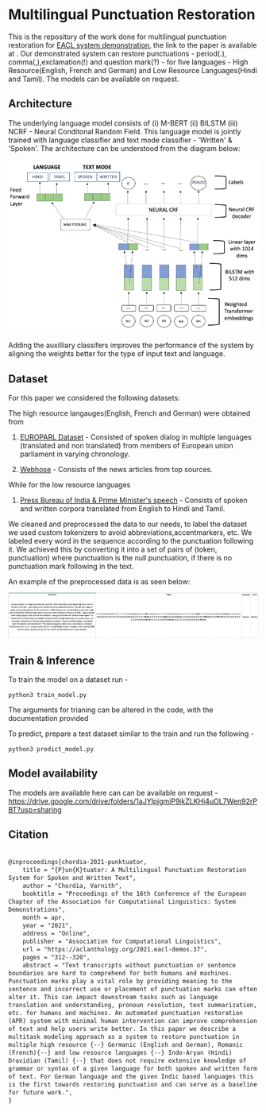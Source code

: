 # Multilingual Punctuation Restoration


This is the repository of the work done for multilingual punctuation restoration for [EACL system demonstration](https://2021.eacl.org/calls/demos/), the link to the paper is available at 
. Our demonstrated system can restore punctuations - period(.), comma(,),exclamation(!) and question mark(?) - for five languages - High Resource(English, French and German) and Low Resource Languages(Hindi and Tamil). The models can be available on request.

## Architecture
The underlying language model consists of  (i) M-BERT (ii) BILSTM (iii) NCRF - Neural Conditonal Random Field. This language model is jointly trained with language classifier and text mode classifier - 'Written' & 'Spoken'. The architecture can be understood from the diagram below:

![BERT_ARCHITECTURE](https://github.com/VarnithChordia/Multlingual_Punctuation_restoration/blob/master/PR_architecture.png)

Adding the auxilliary classifers improves the performance of the system by aligning the weights better for the type of input text and language. 

## Dataset
For this paper we considered the following datasets:

The high resource langauges(English, French and German) were obtained from

1. [EUROPARL Dataset](https://www.statmt.org/europarl/) - Consisted of spoken dialog in multiple languages (translated and non translated) from members of European union parliament in varying chronology.

2. [Webhose](https://webhose.io/?utm_medium=CPC&utm_source=Google&utm_campaign=1200517_WD-Brand-campaign-global&gclid=CjwKCAjw1ej5BRBhEiwAfHyh1Oo_F73bFNOihGRVFEw0dzwyfxqWhZoj5Vw4kjlbFN3GX2-YVcBmiBoC-vkQAvD_BwE) - Consists of the news articles from top sources.

While for the low resource languages 

1. [Press Bureau of India & Prime Minister's speech](http://preon.iiit.ac.in/~jerin/bhasha/) - Consists of spoken and written corpora translated from English to Hindi and Tamil.

We cleaned and preprocessed the data to our needs, to label the dataset we used custom tokenizers  to avoid abbreviations,accentmarkers, etc.  We labeled every word in the sequence according to the punctuation following it. We achieved this by converting it into a set of pairs of (token, punctuation) where punctuation is the null punctuation, if there is no punctuation mark following in the text.


An example of the preprocessed data is as seen below:

![BERT_ARCHITECTURE](https://github.com/VarnithChordia/Multlingual_Punctuation_restoration/blob/master/preprocessed_data_.png)


## Train & Inference

To train the model on a dataset run - 

```
python3 train_model.py
```

The arguments for trianing can be altered in the code, with the documentation provided

To predict, prepare a test dataset similar to the train and run the following -

```
python3 predict_model.py
```




## Model availability

The models are available here can can be available on request - https://drive.google.com/drive/folders/1aJYlpjgmiP9ikZLKHi4uOL7Wen92rPBT?usp=sharing


## Citation

```

@inproceedings{chordia-2021-punktuator,
    title = "{P}un{K}tuator: A Multilingual Punctuation Restoration System for Spoken and Written Text",
    author = "Chordia, Varnith",
    booktitle = "Proceedings of the 16th Conference of the European Chapter of the Association for Computational Linguistics: System Demonstrations",
    month = apr,
    year = "2021",
    address = "Online",
    publisher = "Association for Computational Linguistics",
    url = "https://aclanthology.org/2021.eacl-demos.37",
    pages = "312--320",
    abstract = "Text transcripts without punctuation or sentence boundaries are hard to comprehend for both humans and machines. Punctuation marks play a vital role by providing meaning to the sentence and incorrect use or placement of punctuation marks can often alter it. This can impact downstream tasks such as language translation and understanding, pronoun resolution, text summarization, etc. for humans and machines. An automated punctuation restoration (APR) system with minimal human intervention can improve comprehension of text and help users write better. In this paper we describe a multitask modeling approach as a system to restore punctuation in multiple high resource {--} Germanic (English and German), Romanic (French){--} and low resource languages {--} Indo-Aryan (Hindi) Dravidian (Tamil) {--} that does not require extensive knowledge of grammar or syntax of a given language for both spoken and written form of text. For German language and the given Indic based languages this is the first towards restoring punctuation and can serve as a baseline for future work.",
}

```






